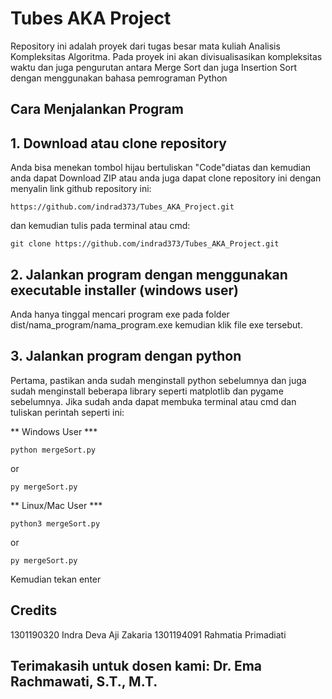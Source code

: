 # Tubes AKA Project
Repository ini adalah proyek dari tugas besar mata kuliah Analisis Kompleksitas Algoritma. Pada proyek ini akan divisualisasikan kompleksitas waktu dan juga pengurutan antara Merge Sort dan juga Insertion Sort dengan menggunakan bahasa pemrograman Python

## Cara Menjalankan Program

## 1. Download atau clone repository
Anda bisa menekan tombol hijau bertuliskan "Code"diatas dan kemudian anda dapat Download ZIP atau anda juga dapat clone repository ini dengan menyalin link github repository ini:

```
https://github.com/indrad373/Tubes_AKA_Project.git
```

dan kemudian tulis pada terminal atau cmd:

```
git clone https://github.com/indrad373/Tubes_AKA_Project.git
```

## 2. Jalankan program dengan menggunakan executable installer (windows user)
Anda hanya tinggal mencari program exe pada folder dist/nama_program/nama_program.exe kemudian klik file exe tersebut.

## 3. Jalankan program dengan python
Pertama, pastikan anda sudah menginstall python sebelumnya dan juga sudah menginstall beberapa library seperti matplotlib dan pygame sebelumnya. Jika sudah anda dapat membuka terminal atau cmd dan tuliskan perintah seperti ini:

** Windows User ***
```
python mergeSort.py
```

or 

```
py mergeSort.py
```

** Linux/Mac User ***
```
python3 mergeSort.py
```

or 

```
py mergeSort.py
```

Kemudian tekan enter

## Credits
1301190320 Indra Deva Aji Zakaria
1301194091 Rahmatia Primadiati

## Terimakasih untuk dosen kami: Dr. Ema Rachmawati, S.T., M.T.